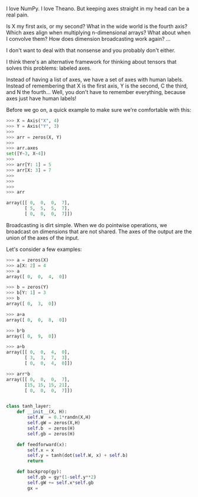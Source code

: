 
I love NumPy. I love Theano. But keeping axes straight in my head can be a real pain.

Is X my first axis, or my second? What in the wide world is the fourth axis? Which axes align when multiplying n-dimensional arrays? What about when I convolve them? How does dimension broadcasting work again? ...

I don't want to deal with that nonsense and you probably don't either.

I think there's an alternative framework for thinking about tensors that solves this problems: labeled axes.

Instead of having a list of axes, we have a set of axes with human labels. Instead of remembering that X is the first axis, Y is the second, C the third, and N the fourth... Well, you don't have to remember everything, because axes just have human labels!

Before we go on, a quick example to make sure we're comfortable with this:

```python
>>> X = Axis("X", 4)
>>> Y = Axis("Y", 3)
>>> 
>>> arr = zeros(X, Y)
>>>
>>> arr.axes
set([Y~3, X~4])
>>> 
>>> arr[Y: 1] = 5
>>> arr[X: 3] = 7
>>>
>>>
>>> 
>>> arr

array([[ 0,  0,  0,  7],
       [ 5,  5,  5,  7],
       [ 0,  0,  0,  7]])
```

Broadcasting is dirt simple. When we do pointwise operations, we broadcast on dimensions that are not shared. The axes of the output are the union of the axes of the input.

Let's consider a few examples:

```python
>>> a = zeros(X)
>>> a[X: 2] = 4
>>> a
array([ 0,  0,  4,  0])

>>> b = zeros(Y)
>>> b[Y: 1] = 3
>>> b
array([ 0,  3,  0])

>>> a+a
array([ 0,  0,  8,  0])

>>> b*b
array([ 0,  9,  0])

>>> a+b
array([[ 0,  0,  4,  0],
       [ 3,  3,  7,  3],
       [ 0,  0,  4,  0]])

>>> arr*b 
array([[ 0,  0,  0,  7],
       [15, 15, 15, 21],
       [ 0,  0,  0,  7]])

```





```python

class tanh_layer:
    def __init__(X, H):
        self.W  = 0.1*randn(X,H)
        self.gW = zeros(X,H)
        self.b  = zeros(H)
        self.gb = zeros(H)

    def feedforward(x):
        self.x = x
        self.y = tanh(dot(self.W, x) + self.b)
        return 

    def backprop(gy):
        self.gb = gy*(1-self.y**2)
        self.gW += self.x*self.gb
        gx = 
        

```
